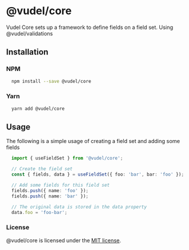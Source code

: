 # @vudel/core
Vudel Core sets up a framework to define fields on a field set.  Using @vudel/validations

## Installation
### NPM
```bash
  npm install --save @vudel/core
```

### Yarn
```bash
  yarn add @vudel/core
```

## Usage
The following is a simple usage of creating a field set and adding some fields

```typescript
  import { useFieldSet } from '@vudel/core';

  // Create the field set
  const { fields, data } = useFieldSet({ foo: 'bar', bar: 'foo' });

  // Add some fields for this field set
  fields.push({ name: 'foo' });
  fields.push({ name: 'bar' });

  // The original data is stored in the data property 
  data.foo = 'foo-bar';
```

### License
@vudel/core is licensed under the [MIT license](https://opensource.org/licenses/MIT).